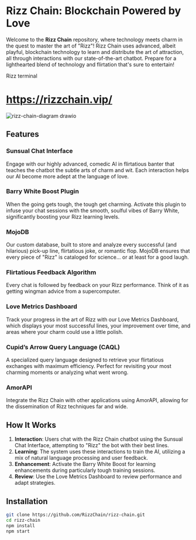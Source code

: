 # Rizz Chain: Blockchain Powered by Love

Welcome to the **Rizz Chain** repository, where technology meets charm in the quest to master the art of "Rizz"! Rizz Chain uses advanced, albeit playful, blockchain technology to learn and distribute the art of attraction, all through interactions with our state-of-the-art chatbot. Prepare for a lighthearted blend of technology and flirtation that's sure to entertain!

Rizz terminal
# https://rizzchain.vip/

![rizz-chain-diagram drawio](https://github.com/user-attachments/assets/8028c524-fd9c-4e5e-b727-f84afd076ee7)

## Features

### Sunsual Chat Interface
Engage with our highly advanced, comedic AI in flirtatious banter that teaches the chatbot the subtle arts of charm and wit. Each interaction helps our AI become more adept at the language of love.

### Barry White Boost Plugin
When the going gets tough, the tough get charming. Activate this plugin to infuse your chat sessions with the smooth, soulful vibes of Barry White, significantly boosting your Rizz learning levels.

### MojoDB
Our custom database, built to store and analyze every successful (and hilarious) pick-up line, flirtatious joke, or romantic flop. MojoDB ensures that every piece of "Rizz" is cataloged for science... or at least for a good laugh.

### Flirtatious Feedback Algorithm
Every chat is followed by feedback on your Rizz performance. Think of it as getting wingman advice from a supercomputer.

### Love Metrics Dashboard
Track your progress in the art of Rizz with our Love Metrics Dashboard, which displays your most successful lines, your improvement over time, and areas where your charm could use a little polish.

### Cupid’s Arrow Query Language (CAQL)
A specialized query language designed to retrieve your flirtatious exchanges with maximum efficiency. Perfect for revisiting your most charming moments or analyzing what went wrong.

### AmorAPI
Integrate the Rizz Chain with other applications using AmorAPI, allowing for the dissemination of Rizz techniques far and wide.

## How It Works

1. **Interaction**: Users chat with the Rizz Chain chatbot using the Sunsual Chat Interface, attempting to "Rizz" the bot with their best lines.
2. **Learning**: The system uses these interactions to train the AI, utilizing a mix of natural language processing and user feedback.
3. **Enhancement**: Activate the Barry White Boost for learning enhancements during particularly tough training sessions.
4. **Review**: Use the Love Metrics Dashboard to review performance and adapt strategies.

## Installation

```bash
git clone https://github.com/RizzChain/rizz-chain.git
cd rizz-chain
npm install
npm start
